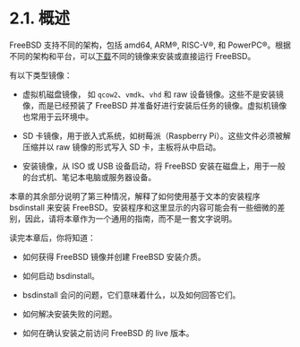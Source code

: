 # 2.1. 概述

FreeBSD 支持不同的架构，包括 amd64, ARM®, RISC-V®, 和 PowerPC®。根据不同的架构和平台，可以[下载](https://www.freebsd.org/where/)不同的镜像来安装或直接运行 FreeBSD。

有以下类型镜像：

- 虚拟机磁盘镜像， 如 `qcow2`、`vmdk`、`vhd` 和 raw 设备镜像。这些不是安装镜像，而是已经预装了 FreeBSD 并准备好进行安装后任务的镜像。虚拟机镜像也常用于云环境中。

- SD 卡镜像，用于嵌入式系统，如树莓派（Raspberry Pi）。这些文件必须被解压缩并以 raw 镜像的形式写入 SD 卡，主板将从中启动。

- 安装镜像，从 ISO 或 USB 设备启动，将 FreeBSD 安装在磁盘上，用于一般的台式机、笔记本电脑或服务器设备。

本章的其余部分说明了第三种情况，解释了如何使用基于文本的安装程序 bsdinstall 来安装 FreeBSD。安装程序和这里显示的内容可能会有一些细微的差别，因此，请将本章作为一个通用的指南，而不是一套文字说明。

读完本章后，你将知道：

- 如何获得 FreeBSD 镜像并创建 FreeBSD 安装介质。

- 如何启动 bsdinstall。

- bsdinstall 会问的问题，它们意味着什么，以及如何回答它们。

- 如何解决安装失败的问题。

- 如何在确认安装之前访问 FreeBSD 的 live 版本。
